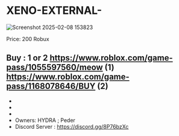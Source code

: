 # XENO-EXTERNAL-


  ![Screenshot 2025-02-08 153823](https://github.com/user-attachments/assets/22d6b551-eb07-41a5-a81c-13468fbc2380)

Price: 200 Robux

Buy : 1 or 2  https://www.roblox.com/game-pass/1055597560/meow  (1)
              https://www.roblox.com/game-pass/1168078646/BUY   (2)
-
-
-
-
- Owners: HYDRA ; Peder
- Discord Server : https://discord.gg/8P76bzXc
